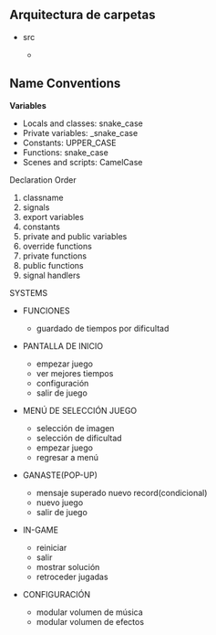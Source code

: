 ## Arquitectura de carpetas

- src

  - 

## Name Conventions

**Variables**
- Locals and classes: snake_case
- Private variables: _snake_case
- Constants: UPPER_CASE
- Functions: snake_case
- Scenes and scripts: CamelCase

Declaration Order

1. classname
2. signals
3. export variables
4. constants
5. private and public variables
6. override functions
7. private functions
8. public functions
9. signal handlers


SYSTEMS
- FUNCIONES
	- guardado de tiempos por dificultad

- PANTALLA DE INICIO
	- empezar juego
	- ver mejores tiempos
	- configuración
	- salir de juego
	
- MENÚ DE SELECCIÓN JUEGO
	- selección de imagen
	- selección de dificultad
	- empezar juego
	- regresar a menú

- GANASTE(POP-UP)
	- mensaje superado nuevo record(condicional)
	- nuevo juego
	- salir de juego

- IN-GAME
	- reiniciar
	- salir
	- mostrar solución
	- retroceder jugadas
	
- CONFIGURACIÓN
	- modular volumen de música
	- modular volumen de efectos
